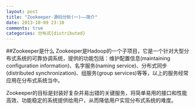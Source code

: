 ```yaml
---
layout: post
title: "Zookeeper-源码分析(一)——简介"
date: 2013-10-09 23:10
comments: true
categories: 分布式{distributed}
---
```

##Zookeeper是什么
Zookeeper是Hadoop的一个子项目，它是一个针对大型分布式系统的可靠协调系统，提供的功能包括：维护配置信息(maintaining configuration information)、名字服务(naming service)、分布式同步(distributed synchronization)、组服务(group services)等等，以上的服务经常应用在分布式系统当中。

Zookeeper的目标是封装好复杂并易出错的关键服务，将简单易用的接口和性能高效、功能稳定的系统提供给用户，从而降低用户实现分布式系统的难度。